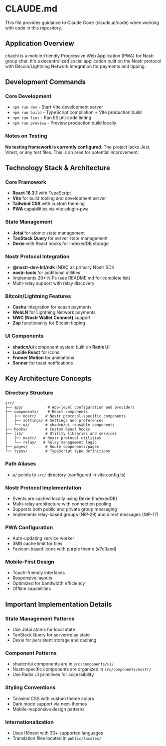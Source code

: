 # CLAUDE.md

This file provides guidance to Claude Code (claude.ai/code) when working with code in this repository.

## Application Overview

chachi is a mobile-friendly Progressive Web Application (PWA) for Nostr group chat. It's a decentralized social application built on the Nostr protocol with Bitcoin/Lightning Network integration for payments and tipping.

## Development Commands

### Core Development
- `npm run dev` - Start Vite development server
- `npm run build` - TypeScript compilation + Vite production build  
- `npm run lint` - Run ESLint code linting
- `npm run preview` - Preview production build locally

### Notes on Testing
**No testing framework is currently configured.** The project lacks Jest, Vitest, or any test files. This is an area for potential improvement.

## Technology Stack & Architecture

### Core Framework
- **React 18.3.1** with TypeScript
- **Vite** for build tooling and development server
- **Tailwind CSS** with custom theming
- **PWA** capabilities via vite-plugin-pwa

### State Management
- **Jotai** for atomic state management
- **TanStack Query** for server state management  
- **Dexie** with React hooks for IndexedDB storage

### Nostr Protocol Integration
- **@nostr-dev-kit/ndk** (NDK) as primary Nostr SDK
- **nostr-tools** for additional utilities
- Implements 20+ NIPs (see README.md for complete list)
- Multi-relay support with relay discovery

### Bitcoin/Lightning Features
- **Cashu** integration for ecash payments
- **WebLN** for Lightning Network payments
- **NWC (Nostr Wallet Connect)** support
- **Zap** functionality for Bitcoin tipping

### UI Components
- **shadcn/ui** component system built on **Radix UI**
- **Lucide React** for icons
- **Framer Motion** for animations
- **Sonner** for toast notifications

## Key Architecture Concepts

### Directory Structure
```
src/
├── app/           # App-level configuration and providers
├── components/    # React components
│   ├── nostr/    # Nostr protocol-specific components
│   ├── settings/ # Settings and preferences
│   └── ui/       # shadcn/ui reusable components
├── hooks/        # Custom React hooks
├── lib/          # Utility libraries and services
│   ├── nostr/   # Nostr protocol utilities
│   └── relay/   # Relay management logic
├── pages/        # Route components/pages
└── types/        # TypeScript type definitions
```

### Path Aliases
- `@/` points to `src/` directory (configured in vite.config.ts)

### Nostr Protocol Implementation
- Events are cached locally using Dexie (IndexedDB)
- Multi-relay architecture with connection pooling
- Supports both public and private group messaging
- Implements relay-based groups (NIP-29) and direct messages (NIP-17)

### PWA Configuration
- Auto-updating service worker
- 3MB cache limit for files
- Favicon-based icons with purple theme (#7c3aed)

### Mobile-First Design
- Touch-friendly interfaces
- Responsive layouts
- Optimized for bandwidth efficiency
- Offline capabilities

## Important Implementation Details

### State Management Patterns
- Use Jotai atoms for local state
- TanStack Query for server/relay state
- Dexie for persistent storage and caching

### Component Patterns
- shadcn/ui components are in `src/components/ui/`
- Nostr-specific components are organized in `src/components/nostr/`
- Use Radix UI primitives for accessibility

### Styling Conventions
- Tailwind CSS with custom theme colors
- Dark mode support via next-themes
- Mobile-responsive design patterns

### Internationalization
- Uses i18next with 30+ supported languages
- Translation files located in `public/locales/`
